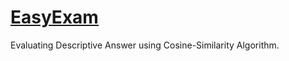 # [EasyExam](https://easyexam-igg.herokuapp.com/)
  Evaluating Descriptive Answer using Cosine-Similarity Algorithm. 
